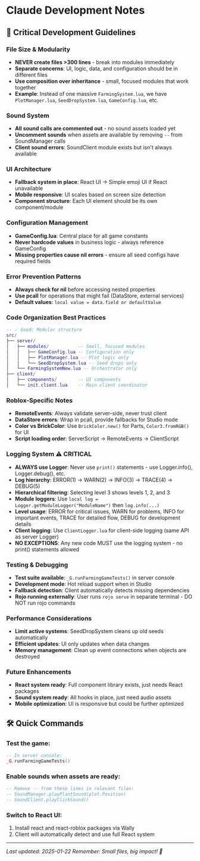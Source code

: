 # Claude Development Notes

## 🚨 Critical Development Guidelines

### **File Size & Modularity**
- **NEVER create files >300 lines** - break into modules immediately
- **Separate concerns**: UI, logic, data, and configuration should be in different files
- **Use composition over inheritance** - small, focused modules that work together
- **Example**: Instead of one massive `FarmingSystem.lua`, we have `PlotManager.lua`, `SeedDropSystem.lua`, `GameConfig.lua`, etc.

### **Sound System**
- **All sound calls are commented out** - no sound assets loaded yet
- **Uncomment sounds** when assets are available by removing `--` from SoundManager calls
- **Client sound errors**: SoundClient module exists but isn't always available

### **UI Architecture**
- **Fallback system in place**: React UI → Simple emoji UI if React unavailable
- **Mobile responsive**: UI scales based on screen size detection
- **Component structure**: Each UI element should be its own component/module

### **Configuration Management**
- **GameConfig.lua**: Central place for all game constants
- **Never hardcode values** in business logic - always reference GameConfig
- **Missing properties cause nil errors** - ensure all seed configs have required fields

### **Error Prevention Patterns**
- **Always check for nil** before accessing nested properties
- **Use pcall** for operations that might fail (DataStore, external services)
- **Default values**: `local value = data.field or defaultValue`

### **Code Organization Best Practices**
```lua
-- ✅ Good: Modular structure
src/
├── server/
│   ├── modules/           -- Small, focused modules
│   │   ├── GameConfig.lua -- Configuration only
│   │   ├── PlotManager.lua -- Plot logic only  
│   │   └── SeedDropSystem.lua -- Seed drops only
│   └── FarmingSystemNew.lua -- Orchestrator only
├── client/
│   ├── components/        -- UI components
│   └── init.client.lua    -- Main client coordinator
```

### **Roblox-Specific Notes**
- **RemoteEvents**: Always validate server-side, never trust client
- **DataStore errors**: Wrap in pcall, provide fallbacks for Studio mode
- **Color vs BrickColor**: Use `BrickColor.new()` for Parts, `Color3.fromRGB()` for UI
- **Script loading order**: ServerScript → RemoteEvents → ClientScript

### **Logging System** ⚠️ CRITICAL
- **ALWAYS use Logger**: Never use `print()` statements - use Logger.info(), Logger.debug(), etc.
- **Log hierarchy**: ERROR(1) → WARN(2) → INFO(3) → TRACE(4) → DEBUG(5)
- **Hierarchical filtering**: Selecting level 3 shows levels 1, 2, and 3
- **Module loggers**: Use `local log = Logger.getModuleLogger("ModuleName")` then `log.info(...)`
- **Level usage**: ERROR for critical issues, WARN for problems, INFO for important events, TRACE for detailed flow, DEBUG for development details
- **Client logging**: Use `ClientLogger.lua` for client-side logging (same API as server Logger)
- **NO EXCEPTIONS**: Any new code MUST use the logging system - no print() statements allowed

### **Testing & Debugging**
- **Test suite available**: `_G.runFarmingGameTests()` in server console
- **Development mode**: Hot reload support when in Studio
- **Fallback detection**: Client automatically detects missing dependencies
- **Rojo running externally**: User runs `rojo serve` in separate terminal - DO NOT run rojo commands

### **Performance Considerations**
- **Limit active systems**: SeedDropSystem cleans up old seeds automatically
- **Efficient updates**: UI only updates when data changes
- **Memory management**: Clean up event connections when objects are destroyed

### **Future Enhancements**
- **React system ready**: Full component library exists, just needs React packages
- **Sound system ready**: All hooks in place, just need audio assets
- **Mobile optimization**: UI is responsive but could be further optimized

## 🛠️ Quick Commands

### **Test the game:**
```lua
-- In server console:
_G.runFarmingGameTests()
```

### **Enable sounds when assets are ready:**
```lua
-- Remove -- from these lines in relevant files:
-- SoundManager.playPlantSound(plot.Position)
-- SoundClient.playClickSound()
```

### **Switch to React UI:**
1. Install react and react-roblox packages via Wally
2. Client will automatically detect and use full React system

---
*Last updated: 2025-01-22*
*Remember: Small files, big impact! 🎯*